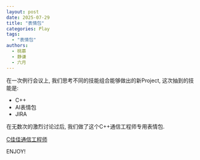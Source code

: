 ```yaml
---
layout: post
date: 2025-07-29
title: "表情包"
categories: Play
tags:
  - "表情包"
authors: 
  - 桃慕
  - 静谦
  - 六月
---
```


在一次例行会议上, 我们思考不同的技能组合能够做出的新Project, 这次抽到的技能是: 



- C++ 
- AI表情包 
- JIRA



在无数次的激烈讨论过后, 我们做了这个C++通信工程师专用表情包.



<a href="https://sticker.weixin.qq.com/cgi-bin/mmemoticon-bin/emoticonview?oper=single&t=shop/detail&productid=aL2PCfwK/89qO7sF6/+I+UDhfwEjhec2ZNvdnLLJRd/NW8p2rQXchCQh/J+Ghu2shvNyOhoTnYymcqH27GtpK+yT6UNLUE58elC61uuyBIaY=" target="_blank" class="tiny-project-box" title="Click For the Details">C佳佳通信工程师</a>



ENJOY!